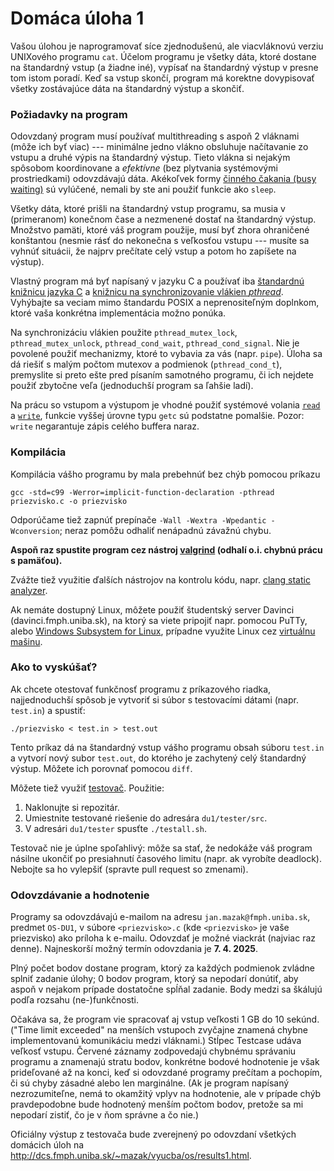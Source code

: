 # Domáca úloha 1

Vašou úlohou je naprogramovať síce zjednodušenú, ale viacvláknovú verziu UNIXového programu `cat`. Účelom programu je všetky dáta, ktoré dostane na štandardný vstup (a žiadne iné), vypísať na štandardný výstup v presne tom istom poradí. Keď sa vstup skončí, program má korektne dovypisovať všetky zostávajúce dáta na štandardný výstup a skončiť.


### Požiadavky na program

Odovzdaný program musí používať multithreading s aspoň 2 vláknami (môže ich byť viac) --- minimálne jedno vlákno obsluhuje načítavanie zo vstupu a druhé výpis na štandardný výstup. Tieto vlákna si nejakým spôsobom koordinovane a _efektívne_ (bez plytvania systémovými prostriedkami) odovzdávajú dáta. Akékoľvek formy [činného čakania (busy waiting)](https://josephmate.github.io/2016-02-04-how-to-avoid-busy-waiting/) sú vylúčené, nemali by ste ani použiť funkcie ako `sleep`.

Všetky dáta, ktoré prišli na štandardný vstup programu, sa musia v (primeranom) konečnom čase a nezmenené dostať na štandardný výstup. Množstvo pamäti, ktoré váš program použije, musí byť zhora ohraničené konštantou (nesmie rásť do nekonečna s veľkosťou vstupu --- musíte sa vyhnúť situácii, že najprv prečítate celý vstup a potom ho zapíšete na výstup).

Vlastný program má byť napísaný v jazyku C a používať iba [štandardnú knižnicu jazyka C](https://en.wikipedia.org/wiki/C_standard_library) a [knižnicu na synchronizovanie vlákien _pthread_](pthread.md). Vyhýbajte sa veciam mimo štandardu POSIX a neprenositeľným doplnkom, ktoré vaša konkrétna implementácia možno ponúka.

Na synchronizáciu vlákien použite `pthread_mutex_lock`, `pthread_mutex_unlock`, `pthread_cond_wait`, `pthread_cond_signal`. Nie je povolené použiť mechanizmy, ktoré to vybavia za vás (napr. `pipe`). Úloha sa dá riešiť s malým počtom mutexov a podmienok (`pthread_cond_t`), premyslite si preto ešte pred písaním samotného programu, či ich nejdete použiť zbytočne veľa (jednoduchší program sa ľahšie ladí).

Na prácu so vstupom a výstupom je vhodné použiť systémové volania [`read`](http://man7.org/linux/man-pages/man2/read.2.html) a [`write`](http://man7.org/linux/man-pages/man2/write.2.html), funkcie vyššej úrovne typu `getc` sú podstatne pomalšie. Pozor: `write` negarantuje zápis celého buffera naraz.


### Kompilácia

Kompilácia vášho programu by mala prebehnúť bez chýb pomocou príkazu

    gcc -std=c99 -Werror=implicit-function-declaration -pthread priezvisko.c -o priezvisko

Odporúčame tiež zapnúť prepínače `-Wall -Wextra -Wpedantic -Wconversion`; neraz pomôžu odhaliť nenápadnú závažnú chybu.

**Aspoň raz spustite program cez nástroj [valgrind](https://valgrind.org/) (odhalí o.i. chybnú prácu s pamäťou).**

Zvážte tiež využitie ďalších nástrojov na kontrolu kódu, napr. [clang static analyzer](https://clang-analyzer.llvm.org/).

Ak nemáte dostupný Linux, môžete použiť študentský server Davinci (davinci.fmph.uniba.sk), na ktorý sa viete pripojiť napr. pomocou PuTTy, alebo [Windows Subsystem for Linux](https://docs.microsoft.com/en-us/windows/wsl/about), prípadne využite Linux cez [virtuálnu mašinu](https://www.makeuseof.com/tag/install-linux-windows-vmware-virtual-machine/).


### Ako to vyskúšať?

Ak chcete otestovať funkčnosť programu z príkazového riadka, najjednoduchší spôsob je vytvoriť si súbor s testovacími dátami (napr. `test.in`) a spustiť:

    ./priezvisko < test.in > test.out

Tento príkaz dá na štandardný vstup vášho programu obsah súboru `test.in` a vytvorí nový subor `test.out`, do ktorého je zachytený celý štandardný výstup. Môžete ich porovnať pomocou `diff`.

Môžete tiež využiť [testovač](tester). Použitie:
1. Naklonujte si repozitár.
2. Umiestnite testované riešenie do adresára `du1/tester/src`.
3. V adresári `du1/tester` spusťte `./testall.sh`.

Testovač nie je úplne spoľahlivý: môže sa stať, že nedokáže váš program násilne ukončiť po presiahnutí časového limitu (napr. ak vyrobíte deadlock). Nebojte sa ho vylepšiť (spravte pull request so zmenami).


### Odovzdávanie a hodnotenie

Programy sa odovzdávajú e-mailom na adresu `jan.mazak@fmph.uniba.sk`, predmet `OS-DU1`, v súbore `<priezvisko>.c` (kde `<priezvisko>` je vaše priezvisko) ako príloha k e-mailu. Odovzdať je možné viackrát (najviac raz denne). Najneskorší možný termín odovzdania je **7. 4. 2025**.

Plný počet bodov dostane program, ktorý za každých podmienok zvládne splniť zadanie úlohy; 0 bodov program, ktorý sa nepodarí donútiť, aby aspoň v nejakom prípade dostatočne spĺňal zadanie. Body medzi sa škálujú podľa rozsahu (ne-)funkčnosti.

Očakáva sa, že program vie spracovať aj vstup veľkosti 1 GB do 10 sekúnd. ("Time limit exceeded" na menších vstupoch zvyčajne znamená chybne implementovanú komunikáciu medzi vláknami.) Stĺpec Testcase udáva veľkosť vstupu. Červené záznamy zodpovedajú chybnému správaniu programu a znamenajú stratu bodov, konkrétne bodové hodnotenie je však prideľované až na konci, keď si odovzdané programy prečítam a pochopím, či sú chyby zásadné alebo len marginálne. (Ak je program napísaný nezrozumiteľne, nemá to okamžitý vplyv na hodnotenie, ale v prípade chýb pravdepodobne bude hodnotený menším počtom bodov, pretože sa mi nepodarí zistiť, čo je v ňom správne a čo nie.)

Oficiálny výstup z testovača bude zverejnený po odovzdaní všetkých domácich úloh na http://dcs.fmph.uniba.sk/~mazak/vyucba/os/results1.html.
